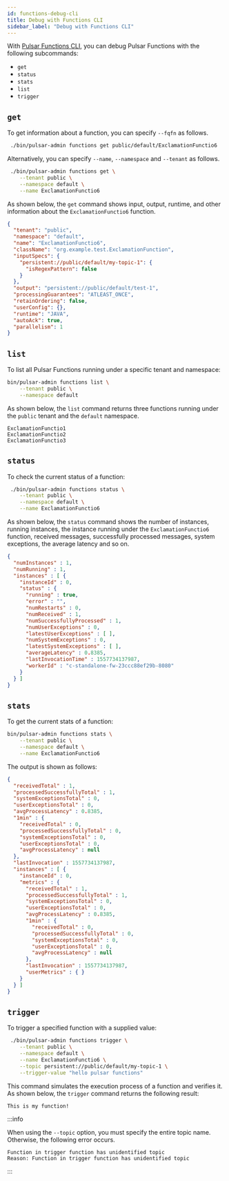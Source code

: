 ```yaml
---
id: functions-debug-cli
title: Debug with Functions CLI
sidebar_label: "Debug with Functions CLI"
---
```


With [Pulsar Functions CLI](pathname:///reference/#/@pulsar:version_reference@/pulsar-admin/), you can debug Pulsar Functions with the following subcommands:

* `get`
* `status`
* `stats`
* `list`
* `trigger`

## `get`

To get information about a function, you can specify `--fqfn` as follows.

```bash
 ./bin/pulsar-admin functions get public/default/ExclamationFunctio6
```

Alternatively, you can specify `--name`, `--namespace` and `--tenant` as follows.

```bash
 ./bin/pulsar-admin functions get \
    --tenant public \
    --namespace default \
    --name ExclamationFunctio6
```

As shown below, the `get` command shows input, output, runtime, and other information about the `ExclamationFunctio6` function.

```json
{
  "tenant": "public",
  "namespace": "default",
  "name": "ExclamationFunctio6",
  "className": "org.example.test.ExclamationFunction",
  "inputSpecs": {
    "persistent://public/default/my-topic-1": {
      "isRegexPattern": false
    }
  },
  "output": "persistent://public/default/test-1",
  "processingGuarantees": "ATLEAST_ONCE",
  "retainOrdering": false,
  "userConfig": {},
  "runtime": "JAVA",
  "autoAck": true,
  "parallelism": 1
}
```

## `list`

To list all Pulsar Functions running under a specific tenant and namespace:

```bash
bin/pulsar-admin functions list \
    --tenant public \
    --namespace default
```

As shown below, the `list` command returns three functions running under the `public` tenant and the `default` namespace.

```text
ExclamationFunctio1
ExclamationFunctio2
ExclamationFunctio3
```

## `status`

To check the current status of a function:

```bash
 ./bin/pulsar-admin functions status \
    --tenant public \
    --namespace default \
    --name ExclamationFunctio6
```

As shown below, the `status` command shows the number of instances, running instances, the instance running under the `ExclamationFunctio6` function, received messages, successfully processed messages, system exceptions, the average latency and so on.

```json
{
  "numInstances" : 1,
  "numRunning" : 1,
  "instances" : [ {
    "instanceId" : 0,
    "status" : {
      "running" : true,
      "error" : "",
      "numRestarts" : 0,
      "numReceived" : 1,
      "numSuccessfullyProcessed" : 1,
      "numUserExceptions" : 0,
      "latestUserExceptions" : [ ],
      "numSystemExceptions" : 0,
      "latestSystemExceptions" : [ ],
      "averageLatency" : 0.8385,
      "lastInvocationTime" : 1557734137987,
      "workerId" : "c-standalone-fw-23ccc88ef29b-8080"
    }
  } ]
}
```

## `stats`

To get the current stats of a function:

```bash
bin/pulsar-admin functions stats \
    --tenant public \
    --namespace default \
    --name ExclamationFunctio6
```

The output is shown as follows:

```json
{
  "receivedTotal" : 1,
  "processedSuccessfullyTotal" : 1,
  "systemExceptionsTotal" : 0,
  "userExceptionsTotal" : 0,
  "avgProcessLatency" : 0.8385,
  "1min" : {
    "receivedTotal" : 0,
    "processedSuccessfullyTotal" : 0,
    "systemExceptionsTotal" : 0,
    "userExceptionsTotal" : 0,
    "avgProcessLatency" : null
  },
  "lastInvocation" : 1557734137987,
  "instances" : [ {
    "instanceId" : 0,
    "metrics" : {
      "receivedTotal" : 1,
      "processedSuccessfullyTotal" : 1,
      "systemExceptionsTotal" : 0,
      "userExceptionsTotal" : 0,
      "avgProcessLatency" : 0.8385,
      "1min" : {
        "receivedTotal" : 0,
        "processedSuccessfullyTotal" : 0,
        "systemExceptionsTotal" : 0,
        "userExceptionsTotal" : 0,
        "avgProcessLatency" : null
      },
      "lastInvocation" : 1557734137987,
      "userMetrics" : { }
    }
  } ]
}
```

## `trigger`

To trigger a specified function with a supplied value:

```bash
 ./bin/pulsar-admin functions trigger \
    --tenant public \
    --namespace default \
    --name ExclamationFunctio6 \
    --topic persistent://public/default/my-topic-1 \
    --trigger-value "hello pulsar functions"
```

This command simulates the execution process of a function and verifies it. As shown below, the `trigger` command returns the following result:

```text
This is my function!
```

:::info

When using the `--topic` option, you must specify the entire topic name. Otherwise, the following error occurs.

  ```text
  Function in trigger function has unidentified topic
  Reason: Function in trigger function has unidentified topic
  ```

:::
